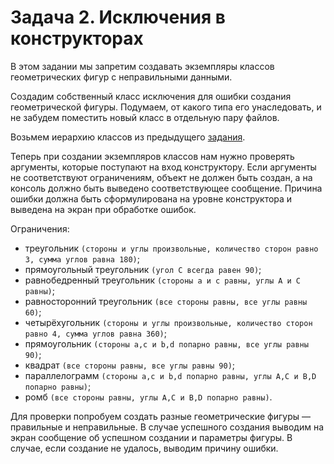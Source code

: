 # Задача 2. Исключения в конструкторах
В этом задании мы запретим создавать экземпляры классов геометрических
фигур с неправильными данными.

Создадим собственный класс исключения для ошибки создания геометрической
фигуры. Подумаем, от какого типа его унаследовать, и не забудем
поместить новый класс в отдельную пару файлов.

Возьмем иерархию классов из предыдущего [задания](https://github.com/VaryamoAratar/homeWorksMain/tree/main/Lesson%206.%20multi-file%20projects/Task3.%20class%20hierarchy). 

Теперь при создании экземпляров классов нам нужно проверять аргументы,
которые поступают на вход конструктору.
Если аргументы не соответствуют ограничениям, объект не должен быть создан,
а на консоль должно быть выведено соответствующее сообщение.
Причина ошибки должна быть сформулирована на уровне конструктора и
выведена на экран при обработке ошибок.

Ограничения:

- треугольник `(стороны и углы произвольные, количество сторон равно 3,
 сумма углов равна 180)`;
- прямоугольный треугольник `(угол C всегда равен 90)`;
- равнобедренный треугольник `(стороны a и c равны, углы A и C равны)`;
- равносторонний треугольник `(все стороны равны, все углы равны 60)`;
- четырёхугольник `(стороны и углы произвольные, количество сторон равно 4,
сумма углов равна 360)`;
- прямоугольник `(стороны a,c и b,d попарно равны, все углы равны 90)`;
- квадрат `(все стороны равны, все углы равны 90)`;
- параллелограмм `(стороны a,c и b,d попарно равны, углы A,C и B,D
 попарно равны)`;
- ромб `(все стороны равны, углы A,C и B,D попарно равны)`.

Для проверки попробуем создать разные геометрические фигуры — правильные
и неправильные. В случае успешного создания выводим на экран сообщение
об успешном создании и параметры фигуры. В случае, если создание не удалось,
выводим причину ошибки.